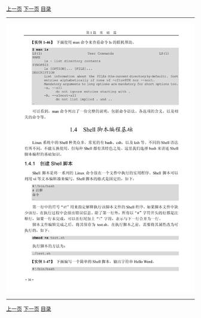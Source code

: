 [上一页](042.md) [下一页](044.md) [目录](../README.md)

***

![043](../images/043.png)

***

[上一页](042.md) [下一页](044.md) [目录](../README.md)
